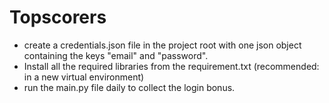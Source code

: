 # Topscorers

- create a credentials.json file in the project root with one json object containing the keys "email" and "password".
- Install all the required libraries from the requirement.txt (recommended: in a new virtual environment)
- run the main.py file daily to collect the login bonus.
